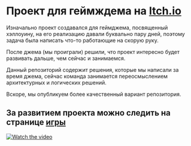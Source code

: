 # Проект для геймждема на [Itch.io](https://itch.io/)

Изначально проект создавался для геймджема, посвященный хэллоуину, на его реализацию давали буквально пару дней, поэтому задача была написать что-то работающие на скорую руку.

После джема (мы проиграли) решили, что проект интересно будет развивать дальше, чем сейчас и занимаемся.

Данный репозиторий содержит решения, которые мы написали за время джема, сейчас команда занимается переосмыслением архитектурных и логических решений.

Вскоре, мы опубликуем более качественный вариант репозитория.

## За развитием проекта можно следить на странице [игры](https://glzmo.itch.io/good-day-in-hell) 


[![Watch the video](https://github.com/HalloweenJam/JamRepository/assets/113930263/57aaebc4-76ba-44b7-8603-7fbad4ce6cd1)](https://www.youtube.com/watch?v=HQP2hxj52OI&feature=youtu.be)
